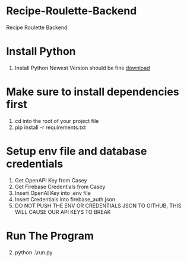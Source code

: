 # Recipe-Roulette-Backend
Recipe Roulette Backend

# Install Python
1. Install Python Newest Version should be fine [download](https://www.python.org/downloads/)

# Make sure to install dependencies first
1. cd into the root of your project file 
2. pip install -r requirements.txt

# Setup env file and database credentials
1. Get OpenAPI Key from Casey
2. Get Firebase Credentials from Casey
3. Insert OpenAI Key into .env file
4. Insert Credentials into firebase_auth.json
5. DO NOT PUSH THE ENV OR CREDENTIALS JSON TO GITHUB, THIS WILL CAUSE OUR API KEYS TO BREAK

# Run The Program
2. python .\run.py
